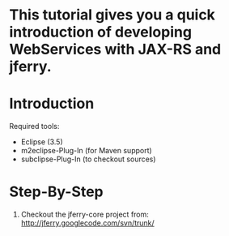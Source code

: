 # This tutorial gives you a quick introduction of developing WebServices with JAX-RS and jferry.

# Introduction #
Required tools:
  * Eclipse (3.5)
  * m2eclipse-Plug-In (for Maven support)
  * subclipse-Plug-In (to checkout sources)


# Step-By-Step #

1. Checkout the jferry-core project from: http://jferry.googlecode.com/svn/trunk/